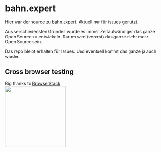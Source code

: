 # bahn.expert

Hier war der source zu [bahn.expert](https://bahn.expert). Aktuell nur für issues genutzt.

Aus verschiedensten Gründen wurde es immer Zeitaufwändiger das ganze Open Source zu entwickeln.
Darum wird (vorerst) das ganze nicht mehr Open Source sein.

Das repo bleibt erhalten für Issues. Und eventuell kommt das ganze ja auch wieder.


## Cross browser testing

Big thanks to [BrowserStack](https://browserstack.com)  
<a href="https://browserstack.com"><img width=200 src="https://live.browserstack.com/images/opensource/browserstack-logo.svg"></a>
